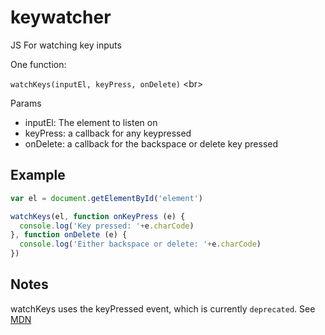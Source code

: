 # keywatcher
JS For watching key inputs

One function:

`watchKeys(inputEl, keyPress, onDelete)`
<br\>

Params
 - inputEl: The element to listen on
 - keyPress: a callback for any keypressed
 - onDelete: a callback for the backspace or delete key pressed

## Example
```javascript
var el = document.getElementById('element')

watchKeys(el, function onKeyPress (e) {
  console.log('Key pressed: '+e.charCode)
}, function onDelete (e) {
  console.log('Either backspace or delete: '+e.charCode)
})
```
## Notes
watchKeys uses the keyPressed event, which is currently `deprecated`. See [MDN](https://developer.mozilla.org/en-US/docs/Web/Events/keypress)
